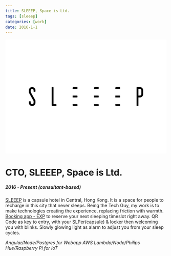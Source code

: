 ```yaml
---
title: SLEEEP, Space is Ltd.
tags: [sleeep]
categories: [work]
date: 2016-1-1
---
```

![img](SLEEEP.jpg)

# CTO, SLEEEP, Space is Ltd.
##### 2016 - Present (consultant-based)
[SLEEEP](https://sleeep.io) is a capsule hotel in Central, Hong Kong. It is a space for people to recharge in this city that never sleeps.
Being the Tech Guy, my work is to make technologies creating the experience, replacing friction with warmth. [Booking app - EXP](https://exp.sleeep.io) to reserve your next sleeping timeslot right away. QR Code as key to entry, with your SLPer(capsule) & locker then welcoming you with blinks. Slowly glowing light as alarm to adjust you from your sleep cycles. 

*Angular/Node/Postgres for Webapp*
*AWS Lambda/Node/Philips Hue/Raspberry Pi for IoT*
